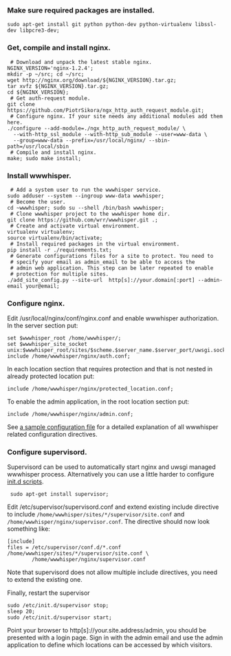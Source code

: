 ### Make sure required packages are installed.

    sudo apt-get install git python python-dev python-virtualenv libssl-dev libpcre3-dev;

### Get, compile and install nginx.
     # Download and unpack the latest stable nginx.
    NGINX_VERSION='nginx-1.2.4';
    mkdir -p ~/src; cd ~/src;
    wget http://nginx.org/download/${NGINX_VERSION}.tar.gz;
    tar xvfz ${NGINX_VERSION}.tar.gz;
    cd ${NGINX_VERSION};
     # Get auth-request module.
    git clone https://github.com/PiotrSikora/ngx_http_auth_request_module.git;
     # Configure nginx. If your site needs any additional modules add them here.
    ./configure --add-module=./ngx_http_auth_request_module/ \
      --with-http_ssl_module --with-http_sub_module --user=www-data \
      --group=www-data --prefix=/usr/local/nginx/ --sbin-path=/usr/local/sbin
     # Compile and install nginx.
    make; sudo make install;

### Install wwwhisper.
     # Add a system user to run the wwwhisper service.
    sudo adduser --system --ingroup www-data wwwhisper;
     # Become the user.
    cd ~wwwhisper; sudo su --shell /bin/bash wwwhisper;
     # Clone wwwhisper project to the wwwhisper home dir.
    git clone https://github.com/wrr/wwwhisper.git .;
     # Create and activate virtual environment.
    virtualenv virtualenv;
    source virtualenv/bin/activate;
     # Install required packages in the virtual environment.
    pip install -r ./requirements.txt;
     # Generate configurations files for a site to protect. You need to
     # specify your email as admin_email to be able to access the
     # admin web application. This step can be later repeated to enable
     # protection for multiple sites.
    ./add_site_config.py --site-url  http[s]://your.domain[:port] --admin-email your@email;

### Configure nginx.
Edit /usr/local/nginx/conf/nginx.conf and enable wwwhisper
authorization. In the server section put:

    set $wwwhisper_root /home/wwwhisper/;
    set $wwwhisper_site_socket unix:$wwwhisper_root/sites/$scheme.$server_name.$server_port/uwsgi.sock;
    include /home/wwwhisper/nginx/auth.conf;

In each location section that requires protection and that is not nested in already protected location put:

    include /home/wwwhisper/nginx/protected_location.conf;

To enable the admin application, in the root location section put:

    include /home/wwwhisper/nginx/admin.conf;

See [a sample configuration
file](https://github.com/wrr/wwwhisper/blob/master/nginx/sample_nginx.conf)
for a detailed explanation of all wwwhisper related configuration
directives.

### Configure supervisord.

Supervisord can be used to automatically start nginx and uwsgi managed
wwwhisper process. Alternatively you can use a little harder to
configure [init.d scripts](http://wiki.nginx.org/Nginx-init-ubuntu).

     sudo apt-get install supervisor;

 Edit /etc/supervisor/supervisord.conf and extend existing include directive to include `/home/wwwhisper/sites/*/supervisor/site.conf` and `/home/wwwhisper/nginx/supervisor.conf`. The directive should now look something like:

    [include]
    files = /etc/supervisor/conf.d/*.conf /home/wwwhisper/sites/*/supervisor/site.conf \
            /home/wwwhisper/nginx/supervisor.conf

Note that supervisord does not allow multiple include directives, you need to extend the existing one.

Finally, restart the supervisor

    sudo /etc/init.d/supervisor stop;
    sleep 20;
    sudo /etc/init.d/supervisor start;

Point your browser to http[s]://your.site.address/admin, you should be
presented with a login page. Sign in with the admin email and use the
admin application to define which locations can be accessed by which
visitors.
